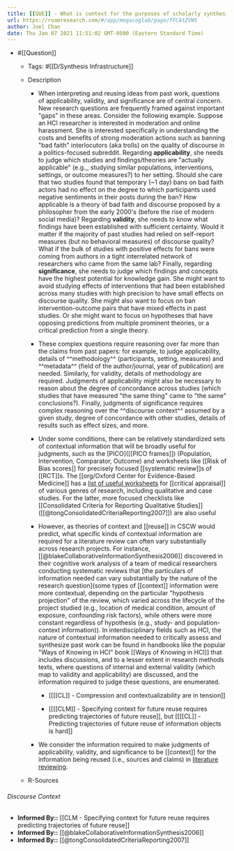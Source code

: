 ```yaml
---
title: [[QUE]] - What is context for the purposes of scholarly synthesis?
url: https://roamresearch.com/#/app/megacoglab/page/fFCAtZVW5
author: Joel Chan
date: Thu Jan 07 2021 11:51:02 GMT-0500 (Eastern Standard Time)
---
```


- #[[Question]]

    - Tags: #[[D/Synthesis Infrastructure]]

    - Description

        - When interpreting and reusing ideas from past work, questions of applicability, validity, and significance are of central concern. New research questions are frequently framed against important "gaps" in these areas. Consider the following example. Suppose an HCI researcher is interested in moderation and online harassment. She is interested specifically in understanding the costs and benefits of strong moderation actions such as banning "bad faith" interlocutors (aka trolls) on the quality of discourse in a politics-focused subreddit. Regarding **applicability**, she needs to judge which studies and findings/theories are "actually applicable" (e.g.,, studying similar populations, interventions, settings, or outcome measures?) to her setting. Should she care that two studies found that temporary (~1 day) bans on bad faith actors had no effect on the degree to which participants used negative sentiments in their posts during the ban? How applicable is a theory of bad faith and discourse proposed by a philosopher from the early 2000's (before the rise of modern social media)? Regarding **validity**, she needs to know what findings have been established with sufficient certainty. Would it matter if the majority of past studies had relied on self-report measures (but no behavioral measures) of discourse quality? What if the bulk of studies with positive effects for bans were coming from authors in a tight interrelated network of researchers who came from the same lab? Finally, regarding **significance**, she needs to judge which findings and concepts have the highest potential for knowledge gain. She might want to avoid studying effects of interventions that had been established across many studies with high precision to have small effects on discourse quality. She might also want to focus on ban intervention-outcome pairs that have mixed effects in past studies. Or she might want to focus on hypotheses that have opposing predictions from multiple prominent theories, or a critical prediction from a single theory.

        - These complex questions require reasoning over far more than the claims from past papers: for example, to judge applicability, details of ^^methodology^^ (participants, setting, measures) and ^^metadata^^ (field of the author/journal, year of publication) are needed. Similarly, for validity, details of methodology are required. Judgments of applicability might also be necessary to reason about the degree of concordance across studies (which studies that have measured "the same thing" came to "the same" conclusions?). Finally, judgments of significance requires complex reasoning over the ^^discourse context^^ assumed by a given study, degree of concordance with other studies, details of results such as effect sizes, and more.

        - Under some conditions, there can be relatively standardized sets of contextual information that will be broadly useful for judgments, such as the [PICO]([[PICO frames]]) (Population, Intervention, Comparator, Outcome) and worksheets like [[Risk of Bias scores]] for precisely focused [[systematic review]]s of [[RCT]]s. The [[org/Oxford Center for Evidence-Based Medicine]] has a [list of useful worksheets](https://www.cebm.ox.ac.uk/resources/ebm-tools/critical-appraisal-tools) for [[critical appraisal]] of various genres of research, including qualitative and case studies. For the latter, more focused checklists like [[Consolidated Criteria for Reporting Qualitative Studies]] ([[@tongConsolidatedCriteriaReporting2007]]) are also useful

        - However, as theories of context and [[reuse]] in CSCW would predict, what specific kinds of contextual information are required for a literature review can often vary substantially across research projects. For instance, [[@blakeCollaborativeInformationSynthesis2006]] discovered in their cognitive work analysis of a team of medical researchers conducting systematic reviews that [the particulars of information needed can vary substantially by the nature of the research question](some types of [[context]] information were more contextual, depending on the particular "hypothesis projection" of the review, which varied across the lifecycle of the project studied (e.g., location of medical condition, amount of exposure, confounding risk factors), while others were more constant regardless of hypothesis (e.g., study- and population-context information)). In interdisciplinary fields such as HCI, the nature of contextual information needed to critically assess and synthesize past work can be found in handbooks like the popular "Ways of Knowing in HCI" book [[Ways of Knowing in HCI]] that includes discussions, and to a lesser extent in research methods texts, where questions of internal and external validity (which map to validity and applicability) are discussed, and the information required to judge these questions, are enumerated.

            - [[[[CL]] - Compression and contextualizability are in tension]]

            - [[[[CLM]] - Specifying context for future reuse requires predicting trajectories of future reuse]], but [[[[CL]] - Predicting trajectories of future reuse of information objects is hard]]

        - We consider the information required to make judgments of applicability, validity, and significance to be [[context]] for the information being reused (i.e., sources and claims) in [literature reviewing]([[synthesis]]).

    - R-Sources

###### Discourse Context

- **Informed By::** [[CLM - Specifying context for future reuse requires predicting trajectories of future reuse]]
- **Informed By::** [[@blakeCollaborativeInformationSynthesis2006]]
- **Informed By::** [[@tongConsolidatedCriteriaReporting2007]]
